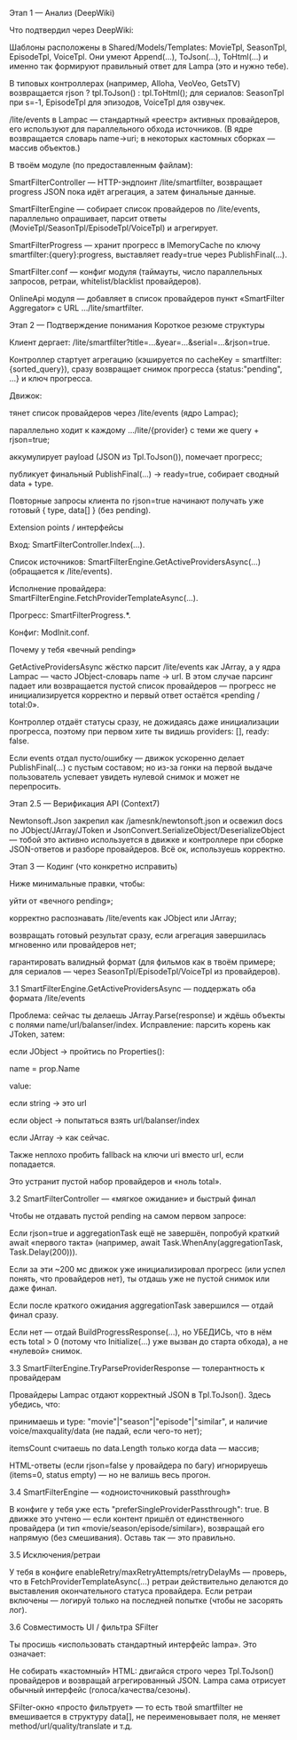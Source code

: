 
Этап 1 — Анализ (DeepWiki)

Что подтвердил через DeepWiki:

Шаблоны расположены в Shared/Models/Templates: MovieTpl, SeasonTpl, EpisodeTpl, VoiceTpl. Они умеют Append(...), ToJson(...), ToHtml(...) и именно так формируют правильный ответ для Lampa (это и нужно тебе).

В типовых контроллерах (например, Alloha, VeoVeo, GetsTV) возвращается rjson ? tpl.ToJson() : tpl.ToHtml(); для сериалов: SeasonTpl при s=-1, EpisodeTpl для эпизодов, VoiceTpl для озвучек.

/lite/events в Lampac — стандартный «реестр» активных провайдеров, его используют для параллельного обхода источников. (В ядре возвращается словарь name→uri; в некоторых кастомных сборках — массив объектов.)

В твоём модуле (по предоставленным файлам):

SmartFilterController — HTTP-эндпоинт /lite/smartfilter, возвращает progress JSON пока идёт агрегация, а затем финальные данные.

SmartFilterEngine — собирает список провайдеров по /lite/events, параллельно опрашивает, парсит ответы (MovieTpl/SeasonTpl/EpisodeTpl/VoiceTpl) и агрегирует.

SmartFilterProgress — хранит прогресс в IMemoryCache по ключу smartfilter:{query}:progress, выставляет ready=true через PublishFinal(...).

SmartFilter.conf — конфиг модуля (таймауты, число параллельных запросов, ретраи, whitelist/blacklist провайдеров).

OnlineApi модуля — добавляет в список провайдеров пункт «SmartFilter Aggregator» с URL .../lite/smartfilter.

Этап 2 — Подтверждение понимания
Короткое резюме структуры

Клиент дергает: /lite/smartfilter?title=...&year=...&serial=...&rjson=true.

Контроллер стартует агрегацию (кэшируется по cacheKey = smartfilter:{sorted_query}), сразу возвращает снимок прогресса {status:"pending", ...} и ключ прогресса.

Движок:

тянет список провайдеров через /lite/events (ядро Lampac);

параллельно ходит к каждому .../lite/{provider} с теми же query + rjson=true;

аккумулирует payload (JSON из Tpl.ToJson()), помечает прогресс;

публикует финальный PublishFinal(...) → ready=true, собирает сводный data + type.

Повторные запросы клиента по rjson=true начинают получать уже готовый { type, data[] } (без pending).

Extension points / интерфейсы

Вход: SmartFilterController.Index(...).

Список источников: SmartFilterEngine.GetActiveProvidersAsync(...) (обращается к /lite/events).

Исполнение провайдера: SmartFilterEngine.FetchProviderTemplateAsync(...).

Прогресс: SmartFilterProgress.*.

Конфиг: ModInit.conf.

Почему у тебя «вечный pending»

GetActiveProvidersAsync жёстко парсит /lite/events как JArray, а у ядра Lampac — часто JObject-словарь name -> url. В этом случае парсинг падает или возвращается пустой список провайдеров — прогресс не инициализируется корректно и первый ответ остаётся «pending / total:0».

Контроллер отдаёт статусы сразу, не дожидаясь даже инициализации прогресса, поэтому при первом хите ты видишь providers: [], ready: false.

Если events отдал пусто/ошибку — движок ускоренно делает PublishFinal(...) с пустым составом; но из-за гонки на первой выдаче пользователь успевает увидеть нулевой снимок и может не перепросить.

Этап 2.5 — Верификация API (Context7)

Newtonsoft.Json закрепил как /jamesnk/newtonsoft.json и освежил docs по JObject/JArray/JToken и JsonConvert.SerializeObject/DeserializeObject — тобой это активно используется в движке и контроллере при сборке JSON-ответов и разборе провайдеров. Всё ок, используешь корректно.

Этап 3 — Кодинг (что конкретно исправить)

Ниже минимальные правки, чтобы:

уйти от «вечного pending»;

корректно распознавать /lite/events как JObject или JArray;

возвращать готовый результат сразу, если агрегация завершилась мгновенно или провайдеров нет;

гарантировать валидный формат (для фильмов как в твоём примере; для сериалов — через SeasonTpl/EpisodeTpl/VoiceTpl из провайдеров).

3.1 SmartFilterEngine.GetActiveProvidersAsync — поддержать оба формата /lite/events

Проблема: сейчас ты делаешь JArray.Parse(response) и ждёшь объекты с полями name/url/balanser/index.
Исправление: парсить корень как JToken, затем:

если JObject → пройтись по Properties():

name = prop.Name

value:

если string → это url

если object → попытаться взять url/balanser/index

если JArray → как сейчас.

Также неплохо пробить fallback на ключи uri вместо url, если попадается.

Это устранит пустой набор провайдеров и «ноль total».

3.2 SmartFilterController — «мягкое ожидание» и быстрый финал

Чтобы не отдавать пустой pending на самом первом запросе:

Если rjson=true и aggregationTask ещё не завершён, попробуй краткий await «первого такта» (например, await Task.WhenAny(aggregationTask, Task.Delay(200))).

Если за эти ~200 мс движок уже инициализировал прогресс (или успел понять, что провайдеров нет), ты отдашь уже не пустой снимок или даже финал.

Если после краткого ожидания aggregationTask завершился — отдай финал сразу.

Если нет — отдай BuildProgressResponse(...), но УБЕДИСЬ, что в нём есть total > 0 (потому что Initialize(...) уже вызван до старта обхода), а не «нулевой» снимок.

3.3 SmartFilterEngine.TryParseProviderResponse — толерантность к провайдерам

Провайдеры Lampac отдают корректный JSON в Tpl.ToJson(). Здесь убедись, что:

принимаешь и type: "movie"|"season"|"episode"|"similar", и наличие voice/maxquality/data (не падай, если чего-то нет);

itemsCount считаешь по data.Length только когда data — массив;

HTML-ответы (если rjson=false у провайдера по багу) игнорируешь (items=0, status empty) — но не валишь весь прогон.

3.4 SmartFilterEngine — «одноисточниковый passthrough»

В конфиге у тебя уже есть "preferSingleProviderPassthrough": true. В движке это учтено — если контент пришёл от единственного провайдера (и тип «movie/season/episode/similar»), возвращай его напрямую (без смешивания). Оставь так — это правильно.

3.5 Исключения/ретраи

У тебя в конфиге enableRetry/maxRetryAttempts/retryDelayMs — проверь, что в FetchProviderTemplateAsync(...) ретраи действительно делаются до выставления окончательного статуса провайдера. Если ретраи включены — логируй только на последней попытке (чтобы не засорять лог).

3.6 Совместимость UI / фильтра SFilter

Ты просишь «использовать стандартный интерфейс lampa». Это означает:

Не собирать «кастомный» HTML: двигайся строго через Tpl.ToJson() провайдеров и возвращай агрегированный JSON. Lampa сама отрисует обычный интерфейс (голоса/качества/сезоны).

SFilter-окно «просто фильтрует» — то есть твой smartfilter не вмешивается в структуру data[], не переименовывает поля, не меняет method/url/quality/translate и т.д.